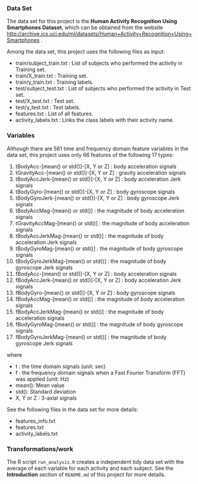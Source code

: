 ### Data Set
The data set for this project is the **Human Activity Recognition Using Smartphones Dataset**, which can be obtained from the website
http://archive.ics.uci.edu/ml/datasets/Human+Activity+Recognition+Using+Smartphones .

Among the data set, this project uses the following files as input:

* train/subject_train.txt : List of subjects who performed the activity in Training set.
* train/X_train.txt : Training set.
* train/y_train.txt : Training labels.
* test/subject_test.txt : List of subjects who performed the activity in Test set.
* test/X_test.txt : Test set.
* test/y_test.txt : Test labels.
* features.txt  : List of all features.
* activity_labels.txt : Links the class labels with their activity name.

### Variables
Although there are 561 time and frequency domain feature variables in the data set, this project uses only 66 features of the following 17 types:

1. tBodyAcc-[mean() or std()]-[X, Y or Z] : body acceleration signals
2. tGravityAcc-[mean() or std()]-[X, Y or Z] : gravity acceleration signals
3. tBodyAccJerk-[mean() or std()]-[X, Y or Z] : body acceleration Jerk signals
4. tBodyGyro-[mean() or std()]-[X, Y or Z] : body gyroscope signals
5. tBodyGyroJerk-[mean() or std()]-[X, Y or Z] : body gyroscope Jerk signals
6. tBodyAccMag-[mean() or std()] : the magnitude of body acceleration signals
7. tGravityAccMag-[mean() or std()] : the magnitude of body acceleration signals
8. tBodyAccJerkMag-[mean() or std()] : the magnitude of body acceleration Jerk signals
9. tBodyGyroMag-[mean() or std()] : the magnitude of body gyroscope signals
10. tBodyGyroJerkMag-[mean() or std()] : the magnitude of body gyroscope Jerk signals
11. fBodyAcc-[mean() or std()]-[X, Y or Z] : body acceleration signals
12. fBodyAccJerk-[mean() or std()]-[X, Y or Z] : body acceleration Jerk signals
13. fBodyGyro-[mean() or std()]-[X, Y or Z] : body gyroscope signals
14. fBodyAccMag-[mean() or std()] : the magnitude of body acceleration signals
15. fBodyAccJerkMag-[mean() or std()] : the magnitude of body acceleration signals
16. fBodyGyroMag-[mean() or std()] : the magnitude of body gyroscope signals
17. fBodyGyroJerkMag-[mean() or std()] : the magnitude of body gyroscope Jerk signals

where

* t : the time domain signals (unit: sec)
* f : the frequency domain signals when a Fast Fourier Transform (FFT) was applied (unit: Hz)
* mean(): Mean value
* std(): Standard deviation
* X, Y or Z : 3-axial signals

See the following files in the data set for more details:

* features_info.txt
* features.txt
* activity_labels.txt

### Transformations/work
The R script `run_analysis.R` creates a independent tidy data set with the average of each variable for each activity and each subject. See the **Introduction** section of `README.md` of this project for more details.
